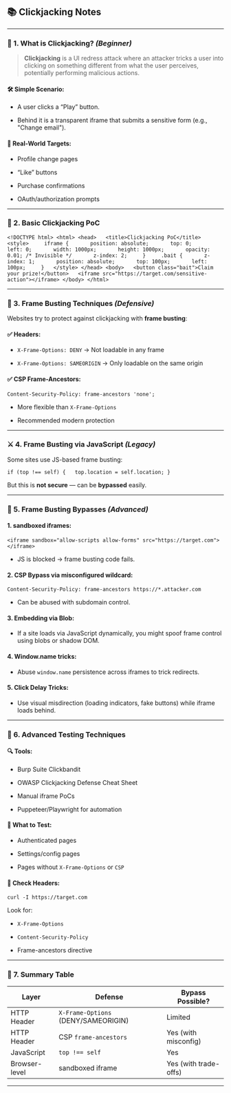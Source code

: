## 📚 Clickjacking Notes

---

### 🧠 1. What is Clickjacking? _(Beginner)_

> **Clickjacking** is a UI redress attack where an attacker tricks a user into clicking on something different from what the user perceives, potentially performing malicious actions.

#### 🛠️ Simple Scenario:

- A user clicks a “Play” button.
    
- Behind it is a transparent iframe that submits a sensitive form (e.g., "Change email").
    

#### 🎯 Real-World Targets:

- Profile change pages
    
- “Like” buttons
    
- Purchase confirmations
    
- OAuth/authorization prompts
    

---

### 🧪 2. Basic Clickjacking PoC
`<!DOCTYPE html> <html> <head>   <title>Clickjacking PoC</title>   <style>     iframe {       position: absolute;       top: 0;       left: 0;       width: 1000px;       height: 1000px;       opacity: 0.01; /* Invisible */       z-index: 2;     }     .bait {       z-index: 1;       position: absolute;       top: 100px;       left: 100px;     }   </style> </head> <body>   <button class="bait">Claim your prize!</button>   <iframe src="https://target.com/sensitive-action"></iframe> </body> </html>`

---

### 🔐 3. Frame Busting Techniques _(Defensive)_

Websites try to protect against clickjacking with **frame busting**:
#### ✅ Headers:

- `X-Frame-Options: DENY` → Not loadable in any frame
    
- `X-Frame-Options: SAMEORIGIN` → Only loadable on the same origin
    

#### ✅ CSP Frame-Ancestors:

`Content-Security-Policy: frame-ancestors 'none';`

- More flexible than `X-Frame-Options`
    
- Recommended modern protection
    

---

### ⚔️ 4. Frame Busting via JavaScript _(Legacy)_

Some sites use JS-based frame busting:

`if (top !== self) {   top.location = self.location; }`

But this is **not secure** — can be **bypassed** easily.

---

### 🚨 5. Frame Busting Bypasses _(Advanced)_

#### 1. **sandboxed iframes**:

`<iframe sandbox="allow-scripts allow-forms" src="https://target.com"></iframe>`

- JS is blocked → frame busting code fails.
    

#### 2. **CSP Bypass** via misconfigured wildcard:

`Content-Security-Policy: frame-ancestors https://*.attacker.com`

- Can be abused with subdomain control.
    

#### 3. **Embedding via Blob:**

- If a site loads via JavaScript dynamically, you might spoof frame control using blobs or shadow DOM.
    

#### 4. **Window.name tricks**:

- Abuse `window.name` persistence across iframes to trick redirects.
    

#### 5. **Click Delay Tricks**:

- Use visual misdirection (loading indicators, fake buttons) while iframe loads behind.
    

---

### 🧩 6. Advanced Testing Techniques

#### 🔍 Tools:

- Burp Suite Clickbandit
    
- OWASP Clickjacking Defense Cheat Sheet
    
- Manual iframe PoCs
    
- Puppeteer/Playwright for automation
    

#### 🧪 What to Test:

- Authenticated pages
    
- Settings/config pages
    
- Pages without `X-Frame-Options` or `CSP`
    

#### 📌 Check Headers:
`curl -I https://target.com`

Look for:

- `X-Frame-Options`
    
- `Content-Security-Policy`
    
- Frame-ancestors directive
    

---

### 🧠 7. Summary Table

| Layer         | Defense                             | Bypass Possible?      |
| ------------- | ----------------------------------- | --------------------- |
| HTTP Header   | `X-Frame-Options` (DENY/SAMEORIGIN) | Limited               |
| HTTP Header   | CSP `frame-ancestors`               | Yes (with misconfig)  |
| JavaScript    | `top !== self`                      | Yes                   |
| Browser-level | sandboxed iframe                    | Yes (with trade-offs) |

---
